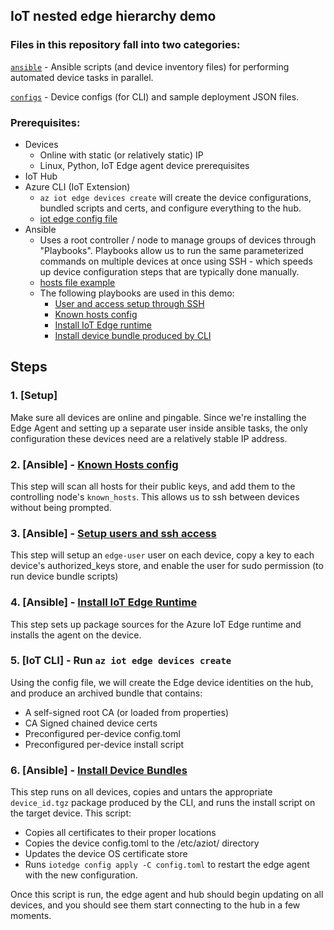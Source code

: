 ## IoT nested edge hierarchy demo

### Files in this repository fall into two categories:

[`ansible`](./ansible/) - Ansible scripts (and device inventory files) for performing automated device tasks in parallel.

[`configs`](./configs/) - Device configs (for CLI) and sample deployment JSON files.

### Prerequisites:

- Devices
  - Online with static (or relatively static) IP
  - Linux, Python, IoT Edge agent device prerequisites
- IoT Hub
- Azure CLI (IoT Extension)
  - `az iot edge devices create` will create the device configurations, bundled scripts and certs, and configure everything to the hub.
  - [iot edge config file](./configs/edge_hierarchy_config.yaml)
- Ansible
  - Uses a root controller / node to manage groups of devices through "Playbooks". Playbooks allow us to run the same parameterized commands on multiple devices at once using SSH - which speeds up device configuration steps that are typically done manually.
  - [hosts file example](./ansible/device_inventory.yaml)
  - The following playbooks are used in this demo:
    - [User and access setup through SSH](./ansible/ssh_user_configuration.yaml)
    - [Known hosts config](./ansible/add_known_hosts.yaml)
    - [Install IoT Edge runtime](./ansible/install_edge_agent.yaml)
    - [Install device bundle produced by CLI](./ansible/install_device_bundle.yaml)

## Steps

### 1. [Setup]

Make sure all devices are online and pingable. Since we're installing the Edge Agent and setting up a separate user inside ansible tasks, the only configuration these devices need are a relatively stable IP address.

### 2. [Ansible] - [Known Hosts config](./ansible/add_known_hosts.yaml)

This step will scan all hosts for their public keys, and add them to the controlling node's `known_hosts`. This allows us to ssh between devices without being prompted.

### 3. [Ansible] - [Setup users and ssh access](./ansible//ssh_user_configuration.yaml)

This step will setup an `edge-user` user on each device, copy a key to each device's authorized_keys store, and enable the user for sudo permission (to run device bundle scripts)

### 4. [Ansible] - [Install IoT Edge Runtime](./ansible/install_edge_agent.yaml)

This step sets up package sources for the Azure IoT Edge runtime and installs the agent on the device.

### 5. [IoT CLI] - Run `az iot edge devices create`

Using the config file, we will create the Edge device identities on the hub, and produce an archived bundle that contains:

- A self-signed root CA (or loaded from properties)
- CA Signed chained device certs
- Preconfigured per-device config.toml
- Preconfigured per-device install script

### 6. [Ansible] - [Install Device Bundles](./ansible/install_device_bundle.yaml)

This step runs on all devices, copies and untars the appropriate `device_id.tgz` package produced by the CLI, and runs the install script on the target device.
This script:

- Copies all certificates to their proper locations
- Copies the device config.toml to the /etc/aziot/ directory
- Updates the device OS certificate store
- Runs `iotedge config apply -C config.toml` to restart the edge agent with the new configuration.

Once this script is run, the edge agent and hub should begin updating on all devices, and you should see them start connecting to the hub in a few moments.
